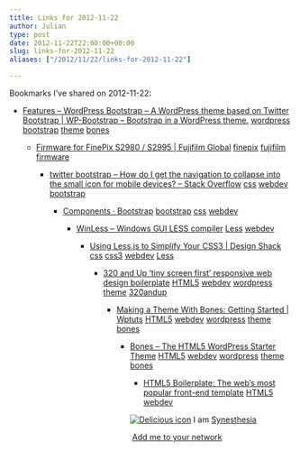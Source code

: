 ```yaml
---
title: Links for 2012-11-22
author: Julian
type: post
date: 2012-11-22T22:00:00+00:00
slug: links-for-2012-11-22 
aliases: ["/2012/11/22/links-for-2012-11-22"]

---
```

Bookmarks I&#8217;ve shared on 2012-11-22:

  * [Features &#8211; WordPress Bootstrap &#8211; A WordPress theme based on Twitter Bootstrap | WP-Bootstrap &#8211; Bootstrap in a WordPress theme.][1] 
    [wordpress][2] [bootstrap][3] [theme][4] [bones][5] </li> 
    
      * [Firmware for FinePix S2980 / S2995 | Fujifilm Global][6] 
        [finepix][7] [fujifilm][8] [firmware][9] </li> 
        
          * [twitter bootstrap &#8211; How do I get the navigation to collapse into the small icon for mobile devices? &#8211; Stack Overflow][10] 
            [css][11] [webdev][12] [bootstrap][3] </li> 
            
              * [Components &middot; Bootstrap][13] 
                [bootstrap][3] [css][11] [webdev][12] </li> 
                
                  * [WinLess &#8211; Windows GUI LESS compiler][14] 
                    [Less][15] [webdev][12] </li> 
                    
                      * [Using Less.js to Simplify Your CSS3 | Design Shack][16] 
                        [css][11] [css3][17] [webdev][12] [Less][15] </li> 
                        
                          * [320 and Up &lsquo;tiny screen first&rsquo; responsive web design boilerplate][18] 
                            [HTML5][19] [webdev][12] [wordpress][2] [theme][4] [320andup][20] </li> 
                            
                              * [Making a Theme With Bones: Getting Started | Wptuts][21] 
                                [HTML5][19] [webdev][12] [wordpress][2] [theme][4] [bones][5] </li> 
                                
                                  * [Bones &#8211; The HTML5 WordPress Starter Theme][22] 
                                    [HTML5][19] [webdev][12] [wordpress][2] [theme][4] [bones][5] </li> 
                                    
                                      * [HTML5 Boilerplate: The web&#8217;s most popular front-end template][23] 
                                        [HTML5][19] [webdev][12] </li> </ul> 
                                        
                                        <p class="deliciouslink">
                                          <a href="https://del.icio.us/synesthesia" title="See all my bookmarks on del.icio.us"><img src="https://www.synesthesia.co.uk/images/deliciousicon.jpg" alt="Delicious icon" /></a>&nbsp;I am <a href="https://del.icio.us/synesthesia" title="See all my bookmarks on del.icio.us">Synesthesia</a>
                                        </p>
                                        
                                        <p class="deliciouslink">
                                          <a href="https://del.icio.us/network?add=synesthesia" title="Add me to your del.icio.us network"><img src="https://www.synesthesia.co.uk/images/add.gif" alt="" /></a>&nbsp;<a href="https://del.icio.us/network?add=synesthesia" title="Add me to your del.icio.us network">Add me to your network</a>
                                        </p>

 [1]: https://320press.com/wpbs/features/
 [2]: https://www.delicious.com/synesthesia/wordpress
 [3]: https://www.delicious.com/synesthesia/bootstrap
 [4]: https://www.delicious.com/synesthesia/theme
 [5]: https://www.delicious.com/synesthesia/bones
 [6]: https://www.fujifilm.com/support/digital_cameras/software/firmware/s/finepix_s2900_series/download.html
 [7]: https://www.delicious.com/synesthesia/finepix
 [8]: https://www.delicious.com/synesthesia/fujifilm
 [9]: https://www.delicious.com/synesthesia/firmware
 [10]: https://stackoverflow.com/questions/9150423/how-do-i-get-the-navigation-to-collapse-into-the-small-icon-for-mobile-devices
 [11]: https://www.delicious.com/synesthesia/css
 [12]: https://www.delicious.com/synesthesia/webdev
 [13]: https://twitter.github.com/bootstrap/components.html#navbar
 [14]: https://winless.org/
 [15]: https://www.delicious.com/synesthesia/Less
 [16]: https://designshack.net/articles/css/using-less-js-to-simplify-your-css3
 [17]: https://www.delicious.com/synesthesia/css3
 [18]: https://stuffandnonsense.co.uk/projects/320andup/
 [19]: https://www.delicious.com/synesthesia/HTML5
 [20]: https://www.delicious.com/synesthesia/320andup
 [21]: https://wp.tutsplus.com/tutorials/theme-development/making-a-theme-with-bones-getting-started/
 [22]: https://themble.com/bones/
 [23]: https://html5boilerplate.com/